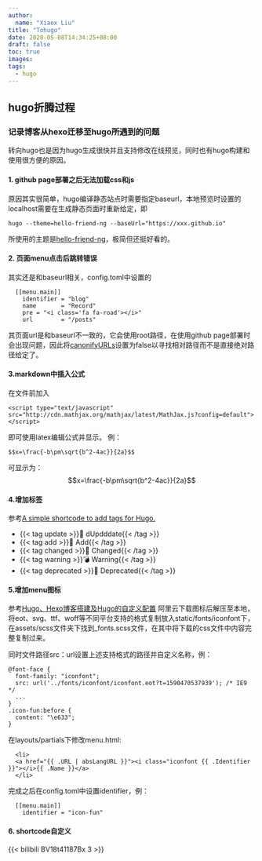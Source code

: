 ```yaml
---
author:
  name: "Xiaox Liu"
title: "Tohugo"
date: 2020-05-08T14:34:25+08:00
draft: false
toc: true
images:
tags:
  - hugo
---
```

<script type="text/javascript" src="http://cdn.mathjax.org/mathjax/latest/MathJax.js?config=default"></script>
## hugo折腾过程

### 记录博客从hexo迁移至hugo所遇到的问题

转向hugo也是因为hugo生成很快并且支持修改在线预览，同时也有hugo构建和使用很方便的原因。



#### 1. github page部署之后无法加载css和js
原因其实很简单，hugo编译静态站点时需要指定baseurl，本地预览时设置的localhost需要在生成静态页面时重新给定，即
```
hugo --theme=hello-friend-ng --baseUrl="https://xxx.github.io"
```

所使用的主题是[hello-friend-ng](https://github.com/rhazdon/hugo-theme-hello-friend-ng/)，极简但还挺好看的。
#### 2. 页面menu点击后跳转错误
其实还是和baseurl相关，config.toml中设置的
```
  [[menu.main]]
    identifier = "blog"
    name       = "Record"
    pre = "<i class='fa fa-road'></i>"
    url        = "/posts"
```
其页面url是和baseurl不一致的，它会使用root路径，在使用github page部署时会出现问题，因此将[canonifyURLs](https://gohugo.io/getting-started/configuration/#all-configuration-settings)设置为false以寻找相对路径而不是直接绝对路径给定了。

#### 3.markdown中插入公式

在文件前加入
```
<script type="text/javascript" src="http://cdn.mathjax.org/mathjax/latest/MathJax.js?config=default"></script>
```
即可使用latex编辑公式并显示。
例：
```
$$x=\frac{-b\pm\sqrt{b^2-4ac}}{2a}$$
```
可显示为：
$$x=\frac{-b\pm\sqrt{b^2-4ac}}{2a}$$

#### 4.增加标签
参考[A simple shortcode to add tags for Hugo.](https://github.com/kazukyakayashi/Hugo-Tag-Shortcode)

- {{< tag update >}}🎊 dUpdddate{{< /tag >}}
- {{< tag add >}}🎉 Add{{< /tag >}}
- {{< tag changed >}}🔩 Changed{{< /tag >}} 
- {{< tag warning >}}💣 Warning{{< /tag >}}
- {{< tag deprecated >}}👻 Deprecated{{< /tag >}} 

#### 5.增加menu图标
参考[Hugo、Hexo博客搭建及Hugo的自定义配置](https://blog.csdn.net/qq_37908043/article/details/93350094)
阿里云下载图标后解压至本地，将eot、svg、ttf、woff等不同平台支持的格式复制放入static/fonts/iconfont下，在assets/scss文件夹下找到_fonts.scss文件，在其中将下载的css文件中内容完整复制过来。

同时文件路径src：url设置上述支持格式的路径并自定义名称，例：
```
@font-face {
  font-family: "iconfont";
  src: url('../fonts/iconfont/iconfont.eot?t=1590470537939'); /* IE9 */
  ...
}
.icon-fun:before {
  content: "\e633";
}
```

在layouts/partials下修改menu.html:
```
  <li>
  <a href="{{ .URL | absLangURL }}"><i class="iconfont {{ .Identifier }}"></i>{{ .Name }}</a>
  </li>
```
完成之后在config.toml中设置identifier，例：
```
  [[menu.main]]
    identifier = "icon-fun"
```
#### 6. shortcode自定义 
{{< bilibili BV18t41187Bx 3 >}}